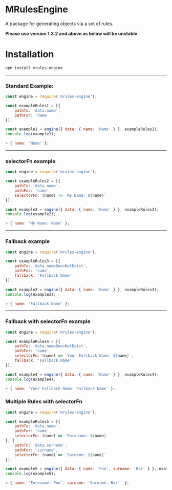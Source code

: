 # MRulesEngine

A package for generating objects via a set of rules.

**Please use version 1.3.2 and above as below will be unstable**

# Installation

```bash
npm install mrules-engine
```

---
### Standard Example:
```js
const engine = require('mrules-engine');

const exampleRules1 = [{
    pathTo: 'data.name',
    pathFor: 'name'
}];

const example1 = engine({ data: { name: 'Name' } }, exampleRules1);
console.log(example1);

> { name: 'Name' };

```

---
### selectorFn example
```js
const engine = require('mrules-engine');

const exampleRules2 = [{
    pathTo: 'data.name',
    pathFor: 'name'
    selectorFn: (name) => `My Name: ${name}`
}];

const example2 = engine({ data: { name: 'Name' } }, exampleRules2);
console.log(example2);

> { name: 'My Name: Name' };
```

---
### Fallback example

```js
const engine = require('mrules-engine');

const exampleRules3 = [{
    pathTo: 'data.nameDoesNotExist',
    pathFor: 'name',
    fallback: 'Fallback Name'
}];

const example3 = engine({ data: { name: 'Name' } }, exampleRules3);
console.log(example3);

> { name: 'Fallback Name' };
```

---
### Fallback with selectorFn example

```js
const engine = require('mrules-engine');

const exampleRules4 = [{
    pathTo: 'data.nameDoesNotExist',
    pathFor: 'name',
    selectorFn: (name) => `Your Fallback Name: ${name}`,
    fallback: 'Fallback Name'
}];

const example4 = engine({ data: { name: 'Name' } }, exampleRules4);
console.log(example4);

> { name: 'Your Fallback Name: Fallback Name' };
```

### Multiple Rules with selectorFn

```js
const engine = require('mrules-engine');

const exampleRules5 = [{
    pathTo: 'data.name',
    pathFor: 'name',
    selectorFn: (name) => `Forename: ${name}`
}, {
    pathTo: 'data.surname',
    pathFor: 'surname',
    selectorFn: (name) => `Surname: ${name}`
}];

const example5 = engine({ data: { name: 'Foo', surname: 'Bar' } }, exampleRules5);
console.log(example5);

> { name: 'Forename: Foo', surname: 'Surname: Bar'  };
```
